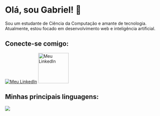 # Olá, sou Gabriel! 👋

Sou um estudante de Ciência da Computação e amante de tecnologia. Atualmente, estou focado em desenvolvimento web e inteligência artificial.

## Conecte-se comigo:
[![Meu LinkedIn](https://upload.wikimedia.org/wikipedia/commons/thumb/8/81/LinkedIn_icon.svg/2048px-LinkedIn_icon.svg.png)](https://www.linkedin.com/in/gabriel-ribeiro-a1a465211/)
<img src="https://upload.wikimedia.org/wikipedia/commons/thumb/8/81/LinkedIn_icon.svg/2048px-LinkedIn_icon.svg.png" alt="Meu LinkedIn" width="100"/>
## Minhas principais linguagens:
<img src="https://github-readme-stats.vercel.app/api/top-langs/?username=GabrielRibeiroRodrigues&langs_count=12&count_private=true&layout=compact&hide=Jupyter%20Notebook&theme=transparent&hide_border=true"/>
